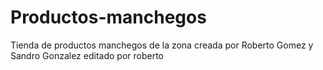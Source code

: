 # Productos-manchegos
Tienda de productos manchegos de la zona creada por Roberto Gomez y Sandro Gonzalez
editado por roberto
